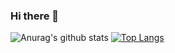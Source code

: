 ### Hi there 👋

![Anurag's github stats](https://github-readme-stats.vercel.app/api?username=vighnesh192&show_icons=true&count_private=true&hide=stars&include_all_commits=true&theme=dark)
[![Top Langs](https://github-readme-stats.vercel.app/api/top-langs/?username=vighnesh192&layout=compact&theme=dark)](https://github.com/anuraghazra/github-readme-stats)

<!--
**vighnesh192/vighnesh192** is a ✨ _special_ ✨ repository because its `README.md` (this file) appears on your GitHub profile.

Here are some ideas to get you started:

- 🔭 I’m currently working on ...
- 🌱 I’m currently learning ...
- 👯 I’m looking to collaborate on ...
- 🤔 I’m looking for help with ...
- 💬 Ask me about ...
- 📫 How to reach me: ...
- 😄 Pronouns: ...
- ⚡ Fun fact: ...
-->
